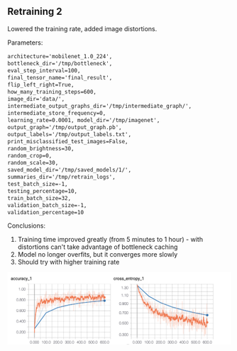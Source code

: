 ## Retraining 2
Lowered the training rate, added image distortions.

Parameters:
```
architecture='mobilenet_1.0_224', 
bottleneck_dir='/tmp/bottleneck', 
eval_step_interval=100,
final_tensor_name='final_result', 
flip_left_right=True, 
how_many_training_steps=600,
image_dir='data/', 
intermediate_output_graphs_dir='/tmp/intermediate_graph/', 
intermediate_store_frequency=0,
learning_rate=0.0001, model_dir='/tmp/imagenet', 
output_graph='/tmp/output_graph.pb',
output_labels='/tmp/output_labels.txt', 
print_misclassified_test_images=False, 
random_brightness=30,
random_crop=0, 
random_scale=30, 
saved_model_dir='/tmp/saved_models/1/',
summaries_dir='/tmp/retrain_logs', 
test_batch_size=-1, 
testing_percentage=10, 
train_batch_size=32,
validation_batch_size=-1, 
validation_percentage=10
```

Conclusions: 
1. Training time improved greatly (from 5 minutes to 1 hour) - with distortions can't take advantage of bottleneck caching
2. Model no longer overfits, but it converges more slowly
3. Should try with higher training rate

![alt text](ret2.png "Retrain 2 results")



